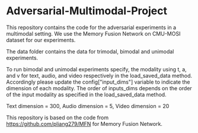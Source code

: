 # Adversarial-Multimodal-Project
This repository contains the code for the adversarial experiments in a multimodal setting. We use the Memory Fusion Network on CMU-MOSI dataset for our experiments.

The data folder contains the data for trimodal, bimodal and unimodal experiments.

To run bimodal and unimodal experiments specify, the modality using t, a, and v for text, audio, and video respectively in the load_saved_data method. Accordingly please update the config["input_dims"] variable to indicate the dimension of each modality. The order of inputs_dims depends on the order of the input modality as specified in the load_saved_data method.

Text dimension = 300, 
Audio dimension = 5,
Video dimension = 20

This repository is based on the code from https://github.com/pliang279/MFN for Memory Fusion Network.
